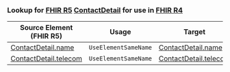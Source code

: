 ### Lookup for [FHIR R5](https://hl7.org/fhir/R5/) [ContactDetail](https://hl7.org/fhir/R5/ContactDetail.html) for use in [FHIR R4](https://hl7.org/fhir/R4/)

| Source Element (FHIR R5) | Usage | Target |
| -------------- | ----- | ------ |
| [ContactDetail.name](https://hl7.org/fhir/R5/ContactDetail.html#resource) | `UseElementSameName` | [ContactDetail.name](https://hl7.org/fhir/R4/ContactDetail.html#resource) |
| [ContactDetail.telecom](https://hl7.org/fhir/R5/ContactDetail.html#resource) | `UseElementSameName` | [ContactDetail.telecom](https://hl7.org/fhir/R4/ContactDetail.html#resource) |
